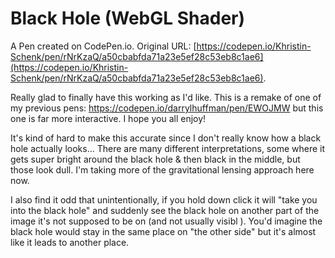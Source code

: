 # Black Hole (WebGL Shader)

A Pen created on CodePen.io. Original URL: [https://codepen.io/Khristin-Schenk/pen/rNrKzaQ/a50cbabfda71a23e5ef28c53eb8c1ae6](https://codepen.io/Khristin-Schenk/pen/rNrKzaQ/a50cbabfda71a23e5ef28c53eb8c1ae6).

Really glad to finally have this working as I'd like. This is a remake of one of my previous pens: https://codepen.io/darrylhuffman/pen/EWOJMW but this one is far more interactive. I hope you all enjoy!

It's kind of hard to make this accurate since I don't really know how a black hole actually looks... There are many different interpretations, some where it gets super bright around the black hole & then black in the middle, but those look dull. I'm taking more of the gravitational lensing approach here now. 

I also find it odd that unintentionally, if you hold down click it will "take you into the black hole" and suddenly see the black hole on another part of the image it's not supposed to be on (and not usually visibl ).  You'd imagine the black hole would stay in the same place on "the other side" but it's almost like it leads to another place.